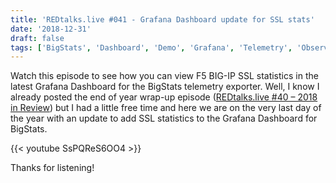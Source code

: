 ```yaml
---
title: 'REDtalks.live #041 - Grafana Dashboard update for SSL stats'
date: '2018-12-31'
draft: false
tags: ['BigStats', 'Dashboard', 'Demo', 'Grafana', 'Telemetry', 'Observability']
---
```


Watch this episode to see how you can view F5 BIG-IP SSL statistics in the latest Grafana Dashboard for the BigStats telemetry exporter. Well, I know I already posted the end of year wrap-up episode ([REDtalks.live #40 – 2018 in Review](http://redtalks.live/2018/12/29/redtalks-live-40-2018-in-review/)) but I had a little free time and here we are on the very last day of the year with an update to add SSL statistics to the Grafana Dashboard for BigStats. 

{{< youtube SsPQReS6OO4 >}}

Thanks for listening!